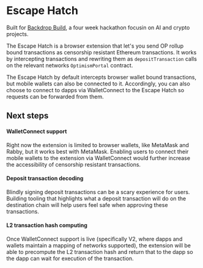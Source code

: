 # Escape Hatch

Built for [Backdrop Build](https://backdropbuild.com/), a four week hackathon focusin on AI and crypto projects.


The Escape Hatch is a browser extension that let's you send OP rollup bound transactions as censorship resistant Ethereum transactions. It works by intercepting transactions and rewriting them as `depositTransaction` calls on the relevant networks `OptimismPortal` contract.

The Escape Hatch by default intercepts browser wallet bound transactions, but mobile wallets can also be connected to it. Accordingly, you can also choose to connect to dapps via WalletConnect to the Escape Hatch so requests can be forwarded from them.


## Next steps

#### WalletConnect support

Right now the extension is limited to browser wallets, like MetaMask and Rabby, but it works best with MetaMask. Enabling users to connect their mobile wallets to the extension via WalletConnect would further increase the accessibility of censorship resistant transactions.

#### Deposit transaction decoding

Blindly signing deposit transactions can be a scary experience for users. Building tooling that highlights what a deposit transaction will do on the destination chain will help users feel safe when approving these transactions.

#### L2 transaction hash computing

Once WalletConnect support is live (specifically V2, where dapps and wallets maintain a mapping of networks supported), the extension will be able to precompute the L2 transaction hash and return that to the dapp so the dapp can wait for execution of the transaction.
